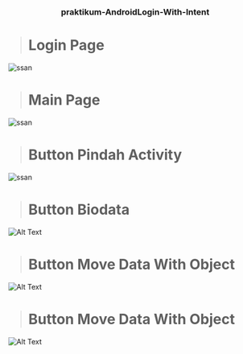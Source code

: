 
<h3 align=center>praktikum-AndroidLogin-With-Intent</h3>

> # Login Page
![ssan](https://github.com/r3nyah/praktikum-AndroidLogin-With-Intent/blob/master/Assets/Screenshot_2022-02-24-07-16-15-622_www.smktelkommlg.logintest.jpg?raw=true)
<br>
> # Main Page
![ssan](https://github.com/r3nyah/praktikum-AndroidLogin-With-Intent/blob/master/Assets/Screenshot_2022-02-24-07-16-29-228_www.smktelkommlg.logintest.jpg?raw=true)
<br>
> # Button Pindah Activity
![ssan](https://github.com/r3nyah/praktikum-AndroidLogin-With-Intent/blob/master/Assets/Screenshot_2022-02-24-07-16-35-209_www.smktelkommlg.logintest.jpg?raw=true)
<br>
> # Button Biodata
![Alt Text](https://github.com/r3nyah/praktikum-AndroidLogin-With-Intent/blob/master/Assets/Screenshot_2022-02-24-07-16-44-320_www.smktelkommlg.logintest.jpg?raw=true)
> # Button Move Data With Object
![Alt Text](https://github.com/r3nyah/praktikum-AndroidLogin-With-Intent/blob/master/Assets/Screenshot_2022-02-24-07-23-31-250_www.smktelkommlg.logintest.jpg?raw=true)
> # Button Move Data With Object
![Alt Text](https://github.com/r3nyah/praktikum-AndroidLogin-With-Intent/blob/master/Assets/Screenshot_2022-02-24-07-23-51-500_android.jpg?raw=true)
